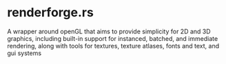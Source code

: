 # renderforge.rs

A wrapper around openGL that aims to provide simplicity for 2D and 3D graphics,
including built-in support for instanced, batched, and immediate rendering,
along with tools for textures, texture atlases, fonts and text, and gui systems


